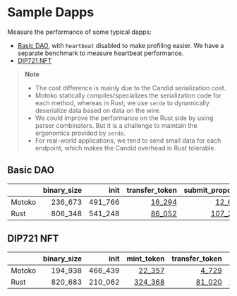 # Sample Dapps

Measure the performance of some typical dapps:

* [Basic DAO](https://github.com/dfinity/examples/tree/master/motoko/basic_dao),
with `heartbeat` disabled to make profiling easier. We have a separate benchmark to measure heartbeat performance.
* [DIP721 NFT](https://github.com/dfinity/examples/tree/master/motoko/dip721-nft-container)

> **Note**
>
> * The cost difference is mainly due to the Candid serialization cost.
> * Motoko statically compiles/specializes the serialization code for each method, whereas in Rust, we use `serde` to dynamically deserialize data based on data on the wire.
> * We could improve the performance on the Rust side by using parser combinators. But it is a challenge to maintain the ergonomics provided by `serde`.
> * For real-world applications, we tend to send small data for each endpoint, which makes the Candid overhead in Rust tolerable.


## Basic DAO

| |binary_size|init|transfer_token|submit_proposal|vote_proposal|upgrade|
|--|--:|--:|--:|--:|--:|--:|
|Motoko|236_673|491_766|[16_294](Motoko_dao_transfer.svg)|[12_672](Motoko_submit_proposal.svg)|[14_114](Motoko_vote.svg)|[122_439](Motoko_upgrade.svg)|
|Rust|806_348|541_248|[86_052](Rust_dao_transfer.svg)|[107_287](Rust_submit_proposal.svg)|[117_056](Rust_vote.svg)|[1_686_510](Rust_upgrade.svg)|

## DIP721 NFT

| |binary_size|init|mint_token|transfer_token|upgrade|
|--|--:|--:|--:|--:|--:|
|Motoko|194_938|466_439|[22_357](Motoko_nft_mint.svg)|[4_729](Motoko_nft_transfer.svg)|[65_612](Motoko_upgrade.svg)|
|Rust|820_683|210_062|[324_368](Rust_nft_mint.svg)|[81_020](Rust_nft_transfer.svg)|[1_860_352](Rust_upgrade.svg)|
